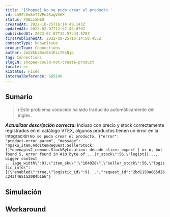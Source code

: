 ```yaml
---
title: '[Shopee] No se pudo crear el producto.'
id: 4h5FLGm6vI7VPn48agVX6X
status: PUBLISHED
createdAt: 2022-10-25T16:14:49.143Z
updatedAt: 2023-02-07T12:57:43.870Z
publishedAt: 2023-02-07T12:57:43.870Z
firstPublishedAt: 2022-10-25T16:14:50.455Z
contentType: knownIssue
productTeam: Connections
author: 2mXZkbi0oi061KicTExNjo
tag: Connections
slugEN: shopee-could-not-create-product
locale: es
kiStatus: Fixed
internalReference: 685149
---
```


## Sumario

>ℹ️ Este problema conocido ha sido traducido automáticamente del inglés.



_**Actualizar descripción correcta:**_ Incluso con precio y stock correctamente registrados en el catálogo VTEX, algunos productos tienen un error
en la integración `No se pudo crear el producto. {"error": "product.error_param", "message": "mpsku_item.AddItemRequest.SellerStock: []*openapiv2_common.StockByLocation: decode slice: expect [ or n, but found 5, error found in #10 byte of ...|r_stock\":56,\"logisti|..., bigger context ...|age_width\":9},\"item_sku\":\"104028\",\"seller_stock\":56,\"logistic_info\":[{\"enabled\":true,\"logistic_id\":9|...","request_id":"2bd1150a865d26c243f465152084b1b6"} `


##

## Simulación



## Workaround



